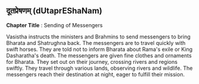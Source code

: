 ## दूतप्रेषणम् (dUtaprEShaNam)
**Chapter Title** : Sending of Messengers

Vasistha instructs the ministers and Brahmins to send messengers to bring Bharata and Shatrughna back. The messengers are to travel quickly with swift horses. They are told not to inform Bharata about Rama's exile or King Dasharatha's death. The messengers are given fine clothes and ornaments for Bharata. They set out on their journey, crossing rivers and regions swiftly. They travel through various lands, observing rivers and wildlife. The messengers reach their destination at night, eager to fulfill their mission.